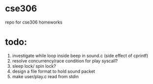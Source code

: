# cse306
repo for cse306 homeworks

# todo:
1. investigate while loop inside beep in sound.c (side effect of cprintf)
2. resolve concurrency/race condition for play syscall?
3. sleep lock/ spin lock?
4. design a file format to hold sound packet
5. make user/play.c read from stdin